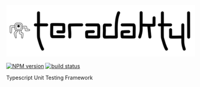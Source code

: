 ![teradaktyl logo](teradaktyl.svg "teradaktyl logo")

[![NPM version][npm-image]][npm-url]
[![build status][travis-image]][travis-url]

Typescript Unit Testing Framework

[npm-image]: https://img.shields.io/npm/v/piczelspydr.svg?style=flat-square
[npm-url]: https://www.npmjs.com/package/piczelspydr
[travis-image]: https://travis-ci.com/piczelspydr/teradaktyl.svg?branch=master&style=flat-square
[travis-url]: https://travis-ci.com/piczelspydr/teradaktyl
